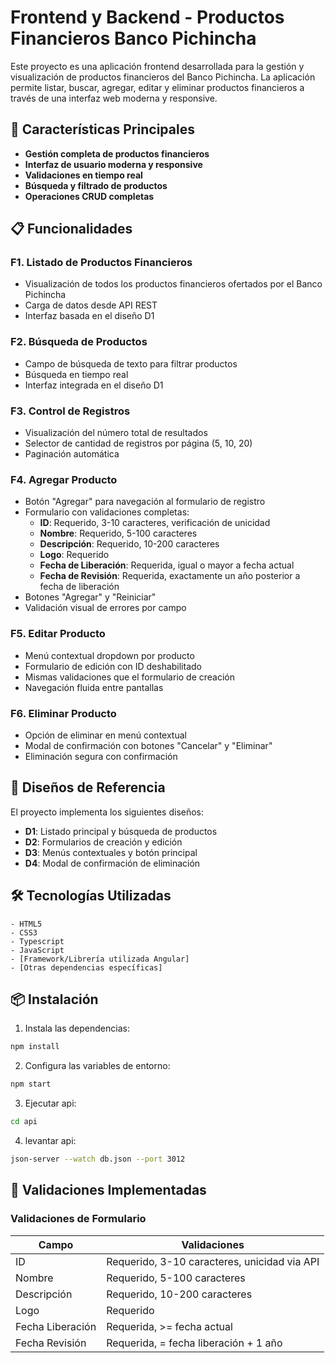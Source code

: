 # Frontend y Backend - Productos Financieros Banco Pichincha

Este proyecto es una aplicación frontend desarrollada para la gestión y visualización de productos financieros del Banco Pichincha. La aplicación permite listar, buscar, agregar, editar y eliminar productos financieros a través de una interfaz web moderna y responsive.

## 🚀 Características Principales

- **Gestión completa de productos financieros**
- **Interfaz de usuario moderna y responsive**
- **Validaciones en tiempo real**
- **Búsqueda y filtrado de productos**
- **Operaciones CRUD completas**

## 📋 Funcionalidades

### F1. Listado de Productos Financieros
- Visualización de todos los productos financieros ofertados por el Banco Pichincha
- Carga de datos desde API REST
- Interfaz basada en el diseño D1

### F2. Búsqueda de Productos
- Campo de búsqueda de texto para filtrar productos
- Búsqueda en tiempo real
- Interfaz integrada en el diseño D1

### F3. Control de Registros
- Visualización del número total de resultados
- Selector de cantidad de registros por página (5, 10, 20)
- Paginación automática

### F4. Agregar Producto
- Botón "Agregar" para navegación al formulario de registro
- Formulario con validaciones completas:
  - **ID**: Requerido, 3-10 caracteres, verificación de unicidad
  - **Nombre**: Requerido, 5-100 caracteres
  - **Descripción**: Requerido, 10-200 caracteres
  - **Logo**: Requerido
  - **Fecha de Liberación**: Requerida, igual o mayor a fecha actual
  - **Fecha de Revisión**: Requerida, exactamente un año posterior a fecha de liberación
- Botones "Agregar" y "Reiniciar"
- Validación visual de errores por campo

### F5. Editar Producto
- Menú contextual dropdown por producto
- Formulario de edición con ID deshabilitado
- Mismas validaciones que el formulario de creación
- Navegación fluida entre pantallas

### F6. Eliminar Producto
- Opción de eliminar en menú contextual
- Modal de confirmación con botones "Cancelar" y "Eliminar"
- Eliminación segura con confirmación

## 🎨 Diseños de Referencia

El proyecto implementa los siguientes diseños:

- **D1**: Listado principal y búsqueda de productos
- **D2**: Formularios de creación y edición
- **D3**: Menús contextuales y botón principal
- **D4**: Modal de confirmación de eliminación

## 🛠️ Tecnologías Utilizadas

```
- HTML5
- CSS3
- Typescript
- JavaScript
- [Framework/Librería utilizada Angular]
- [Otras dependencias específicas]
```

## 📦 Instalación

1. Instala las dependencias:
```bash
npm install
```

2. Configura las variables de entorno:
```bash
npm start
```

3. Ejecutar api:
```bash
cd api
```

4. levantar api:
```bash
json-server --watch db.json --port 3012
```


## 🧪 Validaciones Implementadas

### Validaciones de Formulario

| Campo | Validaciones |
|-------|-------------|
| ID | Requerido, 3-10 caracteres, unicidad via API |
| Nombre | Requerido, 5-100 caracteres |
| Descripción | Requerido, 10-200 caracteres |
| Logo | Requerido |
| Fecha Liberación | Requerida, >= fecha actual |
| Fecha Revisión | Requerida, = fecha liberación + 1 año |


